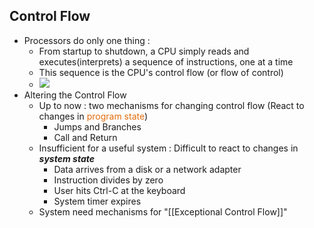 ## Control Flow
- Processors do only one thing :
	- From startup to shutdown, a CPU simply reads and executes(interprets) a sequence of instructions, one at a time
	- This sequence is the CPU's control flow (or flow of control)
	- ![](https://i.imgur.com/xWSGc5a.png)
- Altering the Control Flow
	- Up to now : two mechanisms for changing control flow (React to changes in <font color="#e36c09">program state</font>)
		- Jumps and Branches
		- Call and Return
	- Insufficient for a useful system : Difficult to react to changes in ***system state***
		- Data arrives from a disk or a network adapter
		- Instruction divides by zero
		- User hits Ctrl-C at the keyboard
		- System timer expires
	- System need mechanisms for "[[Exceptional Control Flow]]"